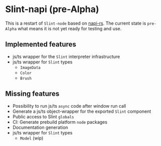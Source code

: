 <!-- Copyright © SixtyFPS GmbH <info@slint.dev> ; SPDX-License-Identifier: GPL-3.0-only OR LicenseRef-Slint-Royalty-free-1.1 OR LicenseRef-Slint-commercial -->
# Slint-napi (pre-Alpha)

This is a restart of `Slint-node` based on [napi-rs](https://github.com/napi-rs/napi-rs). The current state is `pre-Alpha` what means it is not yet ready for testing and use.

## Implemented features

* js/ts wrapper for the `Slint` interpreter infrastructure
* js/ts wrapper for `Slint` types
    * `ImageData`
    * `Color`
    * `Brush`

## Missing features

* Possibility to run js/ts `async` code after window run call
* Generate a js/ts object-wrapper for the exported  `Slint` component
* Public access to Slint `globals`
* CI: Generate prebuild platform `node` packages
* Documentation generation
* js/ts wrapper for `Slint` types
    * `Model` (wip)